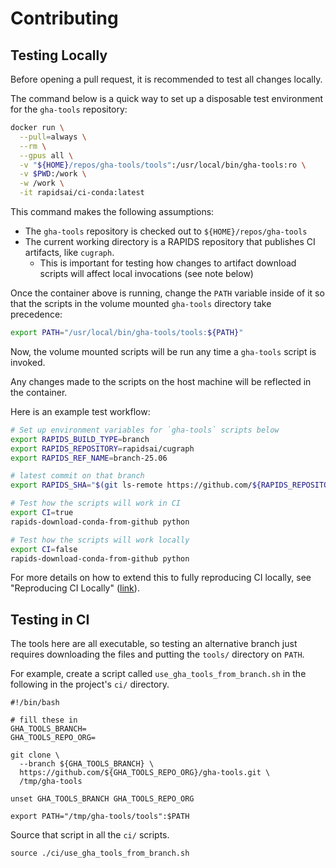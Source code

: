 # Contributing

## Testing Locally

Before opening a pull request, it is recommended to test all changes locally.

The command below is a quick way to set up a disposable test environment for the `gha-tools` repository:

```sh
docker run \
  --pull=always \
  --rm \
  --gpus all \
  -v "${HOME}/repos/gha-tools/tools":/usr/local/bin/gha-tools:ro \
  -v $PWD:/work \
  -w /work \
  -it rapidsai/ci-conda:latest
```

This command makes the following assumptions:

- The `gha-tools` repository is checked out to `${HOME}/repos/gha-tools`
- The current working directory is a RAPIDS repository that publishes CI artifacts, like `cugraph`.
  - This is important for testing how changes to artifact download scripts will affect local invocations (see note below)

Once the container above is running, change the `PATH` variable inside of it so that the scripts in the volume mounted `gha-tools` directory take precedence:

```sh
export PATH="/usr/local/bin/gha-tools/tools:${PATH}"
```

Now, the volume mounted scripts will be run any time a `gha-tools` script is invoked.

Any changes made to the scripts on the host machine will be reflected in the container.

Here is an example test workflow:

```sh
# Set up environment variables for `gha-tools` scripts below
export RAPIDS_BUILD_TYPE=branch
export RAPIDS_REPOSITORY=rapidsai/cugraph
export RAPIDS_REF_NAME=branch-25.06

# latest commit on that branch
export RAPIDS_SHA="$(git ls-remote https://github.com/${RAPIDS_REPOSITORY}.git refs/heads/${RAPIDS_REF_NAME} | awk '{print $1}')"

# Test how the scripts will work in CI
export CI=true
rapids-download-conda-from-github python

# Test how the scripts will work locally
export CI=false
rapids-download-conda-from-github python
```

For more details on how to extend this to fully reproducing CI locally, see "Reproducing CI Locally" ([link](https://docs.rapids.ai/resources/reproducing-ci/)).

## Testing in CI

The tools here are all executable, so testing an alternative branch just requires downloading
the files and putting the `tools/` directory on `PATH`.

For example, create a script called `use_gha_tools_from_branch.sh` in the following in the project's `ci/` directory.

```shell
#!/bin/bash

# fill these in
GHA_TOOLS_BRANCH=
GHA_TOOLS_REPO_ORG=

git clone \
  --branch ${GHA_TOOLS_BRANCH} \
  https://github.com/${GHA_TOOLS_REPO_ORG}/gha-tools.git \
  /tmp/gha-tools

unset GHA_TOOLS_BRANCH GHA_TOOLS_REPO_ORG

export PATH="/tmp/gha-tools/tools":$PATH
```

Source that script in all the `ci/` scripts.

```shell
source ./ci/use_gha_tools_from_branch.sh
```
